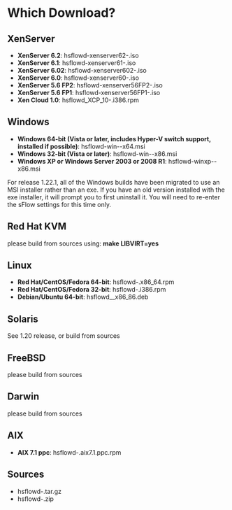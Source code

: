 Which Download?
==============
XenServer
---------
*   **XenServer 6.2**: hsflowd-xenserver62-<version>.iso
*   **XenServer 6.1**: hsflowd-xenserver61-<version>.iso
*   **XenServer 6.02**: hsflowd-xenserver602-<version>.iso
*   **XenServer 6.0**: hsflowd-xenserver60-<version>.iso
*   **XenServer 5.6 FP2**: hsflowd-xenserver56FP2-<version>.iso
*   **XenServer 5.6 FP1**: hsflowd-xenserver56FP1-<version>.iso
*   **Xen Cloud 1.0**: hsflowd_XCP_10-<version>.i386.rpm

Windows
-------
*   **Windows 64-bit (Vista or later, includes Hyper-V switch support, installed if possible)**: hsflowd-win-<version>-x64.msi
*   **Windows 32-bit (Vista or later)**: hsflowd-win-<version>-x86.msi
*   **Windows XP or Windows Server 2003 or 2008 R1**: hsflowd-winxp-<version>-x86.msi

For release 1.22.1, all of the Windows builds have been migrated to use an MSI
installer rather than an exe. If you have an old version installed with the exe
installer, it will prompt you to first uninstall it. You will need to re-enter
the sFlow settings for this time only.

Red Hat KVM
-----------
please build from sources using: **make LIBVIRT=yes**

Linux
-----
*   **Red Hat/CentOS/Fedora 64-bit**: hsflowd-<version>.x86_64.rpm
*   **Red Hat/CentOS/Fedora 32-bit**: hsflowd-<version>.i386.rpm
*   **Debian/Ubuntu 64-bit**: hsflowd_<version>_x86_86.deb

Solaris
-------
See 1.20 release, or build from sources

FreeBSD
-------
please build from sources

Darwin
------
please build from sources

AIX
---
*  **AIX 7.1 ppc**: hsflowd-<version>.aix7.1.ppc.rpm 

Sources
-------
* hsflowd-<version>.tar.gz
* hsflowd-<version>.zip
